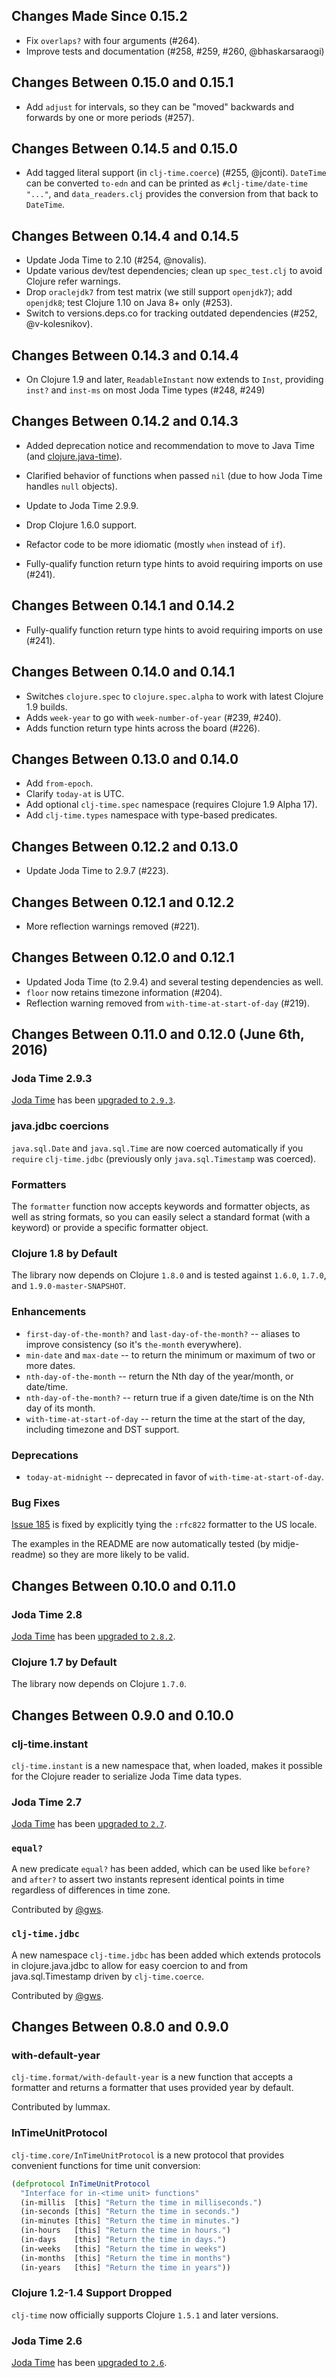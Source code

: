 ## Changes Made Since 0.15.2

* Fix `overlaps?` with four arguments (#264).
* Improve tests and documentation (#258, #259, #260, @bhaskarsaraogi)

## Changes Between 0.15.0 and 0.15.1

* Add `adjust` for intervals, so they can be "moved" backwards and forwards by one or more periods (#257).

## Changes Between 0.14.5 and 0.15.0

* Add tagged literal support (in `clj-time.coerce`) (#255, @jconti). `DateTime` can be converted `to-edn` and can be printed as `#clj-time/date-time "..."`, and `data_readers.clj` provides the conversion from that back to `DateTime`.

## Changes Between 0.14.4 and 0.14.5

* Update Joda Time to 2.10 (#254, @novalis).
* Update various dev/test dependencies; clean up `spec_test.clj` to avoid Clojure refer warnings.
* Drop `oraclejdk7` from test matrix (we still support `openjdk7`); add `openjdk8`; test Clojure 1.10 on Java 8+ only (#253).
* Switch to versions.deps.co for tracking outdated dependencies (#252, @v-kolesnikov).

## Changes Between 0.14.3 and 0.14.4

* On Clojure 1.9 and later, `ReadableInstant` now extends to `Inst`, providing `inst?` and `inst-ms` on most Joda Time types (#248, #249)

## Changes Between 0.14.2 and 0.14.3

* Added deprecation notice and recommendation to move to Java Time (and [clojure.java-time](https://github.com/dm3/clojure.java-time)).
* Clarified behavior of functions when passed `nil` (due to how Joda Time handles `null` objects).
* Update to Joda Time 2.9.9.
* Drop Clojure 1.6.0 support.
* Refactor code to be more idiomatic (mostly `when` instead of `if`).

* Fully-qualify function return type hints to avoid requiring imports on use (#241).

## Changes Between 0.14.1 and 0.14.2

* Fully-qualify function return type hints to avoid requiring imports on use (#241).

## Changes Between 0.14.0 and 0.14.1

* Switches `clojure.spec` to `clojure.spec.alpha` to work with latest Clojure 1.9 builds.
* Adds `week-year` to go with `week-number-of-year` (#239, #240).
* Adds function return type hints across the board (#226).

## Changes Between 0.13.0 and 0.14.0

* Add `from-epoch`.
* Clarify `today-at` is UTC.
* Add optional `clj-time.spec` namespace (requires Clojure 1.9 Alpha 17).
* Add `clj-time.types` namespace with type-based predicates.

## Changes Between 0.12.2 and 0.13.0

* Update Joda Time to 2.9.7 (#223).

## Changes Between 0.12.1 and 0.12.2

* More reflection warnings removed (#221).

## Changes Between 0.12.0 and 0.12.1

* Updated Joda Time (to 2.9.4) and several testing dependencies as well.
* `floor` now retains timezone information (#204).
* Reflection warning removed from `with-time-at-start-of-day` (#219).

## Changes Between 0.11.0 and 0.12.0 (June 6th, 2016)

### Joda Time 2.9.3

[Joda Time](http://www.joda.org/joda-time/) has been [upgraded to `2.9.3`](http://www.joda.org/joda-time/upgradeto293.html).

### java.jdbc coercions

`java.sql.Date` and `java.sql.Time` are now coerced automatically if you `require` `clj-time.jdbc` (previously only `java.sql.Timestamp` was coerced).

### Formatters

The `formatter` function now accepts keywords and formatter objects, as well as string formats, so you can easily select a standard format (with a keyword) or provide a specific formatter object.

### Clojure 1.8 by Default

The library now depends on Clojure `1.8.0` and is tested against `1.6.0`, `1.7.0`, and `1.9.0-master-SNAPSHOT`.

### Enhancements

* `first-day-of-the-month?` and `last-day-of-the-month?` -- aliases to improve consistency (so it's `the-month` everywhere).
* `min-date` and `max-date` -- to return the minimum or maximum of two or more dates.
* `nth-day-of-the-month` -- return the Nth day of the year/month, or date/time.
* `nth-day-of-the-month?` -- return true if a given date/time is on the Nth day of its month.
* `with-time-at-start-of-day` -- return the time at the start of the day, including timezone and DST support.

### Deprecations

* `today-at-midnight` -- deprecated in favor of `with-time-at-start-of-day`.

### Bug Fixes

[Issue 185](https://github.com/clj-time/clj-time/issues/185) is fixed by explicitly tying the `:rfc822` formatter to the US locale.

The examples in the README are now automatically tested (by midje-readme) so they are more likely to be valid.

## Changes Between 0.10.0 and 0.11.0

### Joda Time 2.8

[Joda Time](http://www.joda.org/joda-time/) has been [upgraded to `2.8.2`](http://www.joda.org/joda-time/upgradeto282.html).

### Clojure 1.7 by Default

The library now depends on Clojure `1.7.0`.



## Changes Between 0.9.0 and 0.10.0

### clj-time.instant

`clj-time.instant` is a new namespace that, when loaded, makes it possible
for the Clojure reader to serialize Joda Time data types.

### Joda Time 2.7

[Joda Time](http://www.joda.org/joda-time/) has been [upgraded to `2.7`](http://www.joda.org/joda-time/upgradeto270.html).

### `equal?`

A new predicate `equal?` has been added, which can be used like `before?` and
`after?` to assert two instants represent identical points in time regardless of
differences in time zone.

Contributed by [@gws](https://github.com/gws).

### `clj-time.jdbc`

A new namespace `clj-time.jdbc` has been added which extends protocols in
clojure.java.jdbc to allow for easy coercion to and from java.sql.Timestamp
driven by `clj-time.coerce`.

Contributed by [@gws](https://github.com/gws).

## Changes Between 0.8.0 and 0.9.0

### with-default-year

`clj-time.format/with-default-year` is a new function that accepts a formatter
and returns a formatter that uses provided year by default.

Contributed by lummax.

### InTimeUnitProtocol

`clj-time.core/InTimeUnitProtocol` is a new protocol that provides convenient
functions for time unit conversion:

``` clojure
(defprotocol InTimeUnitProtocol
  "Interface for in-<time unit> functions"
  (in-millis  [this] "Return the time in milliseconds.")
  (in-seconds [this] "Return the time in seconds.")
  (in-minutes [this] "Return the time in minutes.")
  (in-hours   [this] "Return the time in hours.")
  (in-days    [this] "Return the time in days.")
  (in-weeks   [this] "Return the time in weeks")
  (in-months  [this] "Return the time in months")
  (in-years   [this] "Return the time in years"))
```

### Clojure 1.2-1.4 Support Dropped

`clj-time` now officially supports Clojure `1.5.1` and later versions.

### Joda Time 2.6

[Joda Time](http://www.joda.org/joda-time/) has been [upgraded to `2.6`](http://www.joda.org/joda-time/upgradeto260.html).
